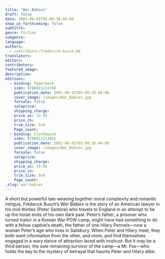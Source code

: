 ```yaml
---
title: "War Babies"
draft: false
date: 2001-06-01T05:00:38-04:00
show_in_forthcoming: false
subtitle:
genre: Fiction
subgenre:
language:
authors:
  - contributor/frederick-busch.md
translators:
editors:
contributors:
featured_image:
description:
editions:
  - binding: Paperback
    isbn: 9780811214766
    publication_date: 2001-06-01T05:00:38-04:00
    cover_image: /images/War_Babies.jpg
    forsale: false
    saleprice:
    shipping_charge:
    price_us: 12.95
    price_cn:
    trim_size: 5x8
    Page_count:
  - binding: Clothbound
    isbn: 9780811211031
    publication_date: 2001-06-01T05:00:38-04:00
    cover_image: /images/War_Babies.jpg
    forsale: false
    saleprice:
    shipping_charge:
    price_us: 15.95
    price_cn:
    trim_size: 5x8
    Page_count:
_slug: war-babies
---
```


A short but powerful tale weaving together moral complexity and romantic intrigue, Frederick Busch’s _War Babies_ is the story of an American lawyer in his mid-thirties (Peter Santore) who travels to England in an attempt to tie up the loose ends of his own dark past. Peter’s father, a prisoner who turned traitor in a Korean War POW camp, might have had something to do with a fellow captive’s death, the father of one Hilary Pennels––now a woman Peter’s age who lives in Salisbury. When Peter and Hilary meet, they both want information from the other, and more, and find themselves engaged in a wary dance of attraction laced with mistrust. But it may be a third person, the sole remaining survivor of the camp––a Mr. Fox––who holds the key to the mystery of betrayal that haunts Peter and Hilary alike.

